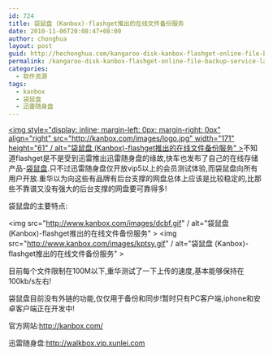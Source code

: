 ```yaml
---
id: 724
title: 袋鼠盘 (Kanbox)-flashget推出的在线文件备份服务
date: 2010-11-06T20:08:47+08:00
author: chonghua
layout: post
guid: http://hechonghua.com/kangaroo-disk-kanbox-flashget-online-file-backup-service-launched/
permalink: /kangaroo-disk-kanbox-flashget-online-file-backup-service-launched/
categories:
  - 软件资源
tags:
  - kanbox
  - 袋鼠盘
  - 迅雷随身盘
---
```

[<img style="display: inline; margin-left: 0px; margin-right: 0px" align="right" src="http://kanbox.com/images/logo.jpg" width="171" height="61" / alt="袋鼠盘 (Kanbox)-flashget推出的在线文件备份服务" >](http://kanbox.com/index.php)不知道flashget是不是受到迅雷推出迅雷随身盘的缘故,快车也发布了自己的在线存储产品-<a href="http://kanbox.com/" target="_blank">袋鼠盘</a>.只不过迅雷随身盘仅开放vip5以上的会员测试体验,而袋鼠盘向所有用户开放.重华以为向这些有品牌有后台支撑的网盘总体上应该是比较稳定的,比那些不靠谱又没有强大的后台支撑的网盘要可靠得多!

<!--more-->

袋鼠盘的主要特点:</p> </p> 

<img src="http://www.kanbox.com/images/dcbf.gif" / alt="袋鼠盘 (Kanbox)-flashget推出的在线文件备份服务" > <img src="http://www.kanbox.com/images/kptsy.gif" / alt="袋鼠盘 (Kanbox)-flashget推出的在线文件备份服务" > 

目前每个文件限制在100M以下,重华测试了一下上传的速度,基本能够保持在100kb/s左右!

袋鼠盘目前没有外链的功能,仅仅用于备份和同步!暂时只有PC客户端,iphone和安卓客户端正在开发中!

官方网站:<a title="http://kanbox.com/" href="http://kanbox.com/" target="_blank">http://kanbox.com/</a>

迅雷随身盘:http://walkbox.vip.xunlei.com